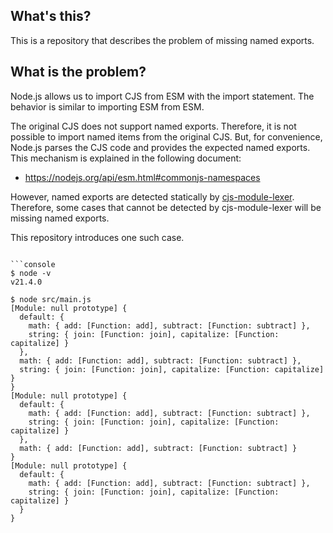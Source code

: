 
## What's this?

This is a repository that describes the problem of missing named exports.

## What is the problem?

Node.js allows us to import CJS from ESM with the import statement. The behavior is similar to importing ESM from ESM.

The original CJS does not support named exports. Therefore, it is not possible to import named items from the original CJS. But, for convenience, Node.js parses the CJS code and provides the expected named exports. This mechanism is explained in the following document:

- https://nodejs.org/api/esm.html#commonjs-namespaces

However, named exports are detected statically by [cjs-module-lexer](https://github.com/nodejs/cjs-module-lexer). Therefore, some cases that cannot be detected by cjs-module-lexer will be missing named exports.

This repository introduces one such case.

```console

```console
$ node -v
v21.4.0

$ node src/main.js
[Module: null prototype] {
  default: {
    math: { add: [Function: add], subtract: [Function: subtract] },
    string: { join: [Function: join], capitalize: [Function: capitalize] }
  },
  math: { add: [Function: add], subtract: [Function: subtract] },
  string: { join: [Function: join], capitalize: [Function: capitalize] }
}
[Module: null prototype] {
  default: {
    math: { add: [Function: add], subtract: [Function: subtract] },
    string: { join: [Function: join], capitalize: [Function: capitalize] }
  },
  math: { add: [Function: add], subtract: [Function: subtract] }
}
[Module: null prototype] {
  default: {
    math: { add: [Function: add], subtract: [Function: subtract] },
    string: { join: [Function: join], capitalize: [Function: capitalize] }
  }
}
```
